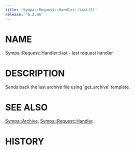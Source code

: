 ```yaml
---
title: 'Sympa::Request::Handler::last(3)'
release: '6.2.46'
---
```


# NAME

Sympa::Request::Handler::last - last request handler

# DESCRIPTION

Sends back the last archive file using 'get\_archive' template.

# SEE ALSO

[Sympa::Archive](./Sympa-Archive.3.md), [Sympa::Request::Handler](./Sympa-Request-Handler.3.md).

# HISTORY
